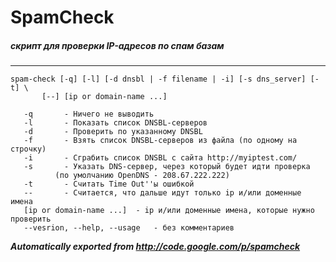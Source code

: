 # SpamCheck
##### скрипт для проверки IP-адресов по спам базам ##
---

```
spam-check [-q] [-l] [-d dnsbl | -f filename | -i] [-s dns_server] [-t] \
	   [--] [ip or domain-name ...]

   -q		- Ничего не выводить
   -l		- Показать список DNSBL-серверов
   -d		- Проверить по указанному DNSBL
   -f		- Взять список DNSBL-серверов из файла (по одному на строчку)
   -i		- Сграбить список DNSBL с сайта http://myiptest.com/
   -s		- Указать DNS-сервер, через который будет идти проверка 
		  (по умолчанию OpenDNS - 208.67.222.222)
   -t		- Считать Time Out''ы ошибкой
   --		- Считается, что дальше идут только ip и/или доменные имена
   [ip or domain-name ...]	- ip и/или доменные имена, которые нужно проверить
   --vesrion, --help, --usage	- без комментариев
```


***Automatically exported from http://code.google.com/p/spamcheck***
